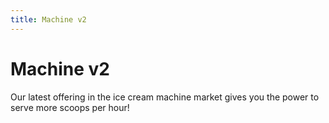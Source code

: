 ```yaml
---
title: Machine v2
---
```


# Machine v2

Our latest offering in the ice cream machine market gives you the power to serve more scoops per hour!